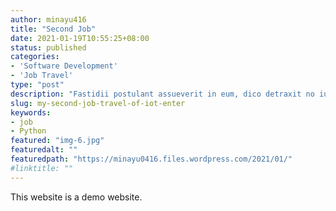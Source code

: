 ```yaml
---
author: minayu416
title: "Second Job"
date: 2021-01-19T10:55:25+08:00
status: published
categories:
- 'Software Development'
- 'Job Travel'
type: "post"
description: "Fastidii postulant assueverit in eum, dico detraxit no ius, cu his dolorem salutandi. Ut ipsum consul usu, erat detraxit mei eu. Causae maluisset vituperata in sea."
slug: my-second-job-travel-of-iot-enter
keywords:
- job
- Python
featured: "img-6.jpg"
featuredalt: ""
featuredpath: "https://minayu0416.files.wordpress.com/2021/01/"
#linktitle: ""
---
```



This website is a demo website.